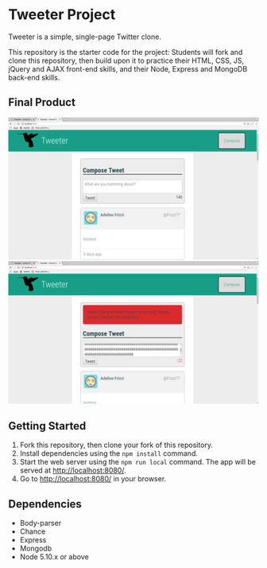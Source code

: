 # Tweeter Project

Tweeter is a simple, single-page Twitter clone.

This repository is the starter code for the project: Students will fork and clone this repository, then build upon it to practice their HTML, CSS, JS, jQuery and AJAX front-end skills, and their Node, Express and MongoDB back-end skills.

## Final Product
!["main-page"](https://raw.githubusercontent.com/5maggieyang5/tweeter/master/docs/main-page.png)
!["error-msg-if-tweet-content-empty-or-over-140char"](https://raw.githubusercontent.com/5maggieyang5/tweeter/master/docs/error-msg-if-tweet-content-empty-or-over-140char.png)

## Getting Started

1. Fork this repository, then clone your fork of this repository.
2. Install dependencies using the `npm install` command.
3. Start the web server using the `npm run local` command. The app will be served at <http://localhost:8080/>.
4. Go to <http://localhost:8080/> in your browser.

## Dependencies

- Body-parser
- Chance
- Express
- Mongodb
- Node 5.10.x or above